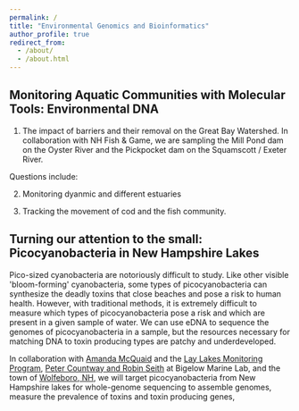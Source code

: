 ```yaml
---
permalink: /
title: "Environmental Genomics and Bioinformatics"
author_profile: true
redirect_from: 
  - /about/
  - /about.html
---
```

Monitoring Aquatic Communities with Molecular Tools: Environmental DNA
------
1. The impact of barriers and their removal on the Great Bay Watershed. In collaboration with NH Fish & Game, we are sampling the Mill Pond dam on the Oyster River and the Pickpocket dam on the Squamscott / Exeter River. 

Questions include: 

2. Monitoring dyanmic and different estuaries 

3. Tracking the movement of cod and the fish community. 

Turning our attention to the small: Picocyanobacteria in New Hampshire Lakes
------
Pico-sized cyanobacteria are notoriously difficult to study. Like other visible  'bloom-forming' cyanobacteria, some types of picocyanobacteria can synthesize the deadly toxins that close beaches and pose a risk to human health. However, with traditional methods, it is extremely difficult to measure which types of picocyanobacteria pose a risk and which are present in a given sample of water. We can use eDNA to sequence the genomes of picocyanobacteria in a sample, but the resources necessary for matching DNA to toxin producing types are patchy and underdeveloped. 


In collaboration with [Amanda McQuaid](https://extension.unh.edu/person/amanda-mcquaid)
and the [Lay Lakes Monitoring Program](https://extension.unh.edu/natural-resources/land-conservation-water-resources/lakes-lay-monitoring-program), [Peter Countway and Robin Seith](https://www.bigelow.org/about/people/pcountway.html) at Bigelow Marine Lab, and the town of [Wolfeboro, NH](https://www.wolfeboronh.us/wolfeboro-waters-committee), we will target picocyanobacteria from New Hampshire lakes for whole-genome sequencing to assemble genomes, measure the prevalence of toxins and toxin producing genes,   

